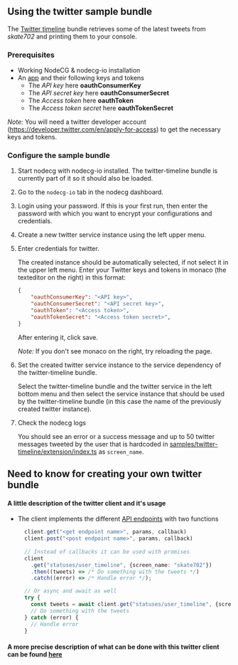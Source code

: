 ## Using the twitter sample bundle
The [Twitter timeline](/samples/twitter-timeline/) bundle retrieves some of the latest tweets from _skate702_ and printing them to your console.

### Prerequisites

* Working NodeCG & nodecg-io installation
* An [app](https://developer.twitter.com/en/apps) and their following keys and tokens 
  - The _API key_ here **oauthConsumerKey**
  - The _API secret key_ here **oauthConsumerSecret**
  - The _Access token_ here **oauthToken**
  - The _Access token secret_ here **oauthTokenSecret**

*Note:* You will need a twitter developer account (https://developer.twitter.com/en/apply-for-access) to get the necessary keys and tokens.

### Configure the sample bundle
1. Start nodecg with nodecg-io installed. The twitter-timeline bundle is currently part of it so it should also be loaded.

2. Go to the `nodecg-io` tab in the nodecg dashboard.

3. Login using your password. If this is your first run, then enter the password with which you want to encrypt your configurations and credentials.

4. Create a new twitter service instance using the left upper menu.

5. Enter credentials for twitter.

   The created instance should be automatically selected, if not select it in the upper left menu. Enter your Twitter keys and tokens in monaco (the texteditor on the right) in this format:

   ```json
   {
       "oauthConsumerKey": "<API key>",
       "oauthConsumerSecret": "<API secret key>",
       "oauthToken": "<Access token>",
       "oauthTokenSecret": "<Access token secret>",
   }
   ```

   After entering it, click save.

   *Note:* If you don't see monaco on the right, try reloading the page.

6. Set the created twitter service instance to the service dependency of the twitter-timeline bundle.

   Select the twitter-timeline bundle and the twitter service in the left bottom menu and then select the service instance that should be used by the twitter-timeline bundle (in this case the name of the previously created twitter instance).

7. Check the nodecg logs

   You should see an error or a success message and up to 50 twitter messages tweeted by the user that is hardcoded in [samples/twitter-timeline/extension/index.ts](/samples/twitter-timeline/extension/index.ts) as `screen_name`.

## Need to know for creating your own twitter bundle
#### A little description of the twitter client and it's usage

* The client implements the different [API endpoints](https://developer.twitter.com/en/docs/api-reference-index) with two functions
  ```typescript
    client.get("<get endpoint name>", params, callback)
    client.post("<post endpoint name>", params, callback)
    
    // Instead of callbacks it can be used with promises
    client
      .get("statuses/user_timeline", {screen_name: "skate702"})
      .then((tweets) => /* Do something with the tweets */)
      .catch((error) => /* Handle error */);

    // Or async and await as well
    try {
      const tweets = await client.get("statuses/user_timeline", {screen_name: "skate702"});
      // Do something with the tweets
    } catch (error) {
      // Handle error
    }
  ```

#### A more precise description of what can be done with this twitter client can be found [here](https://github.com/desmondmorris/node-twitter#readme)

